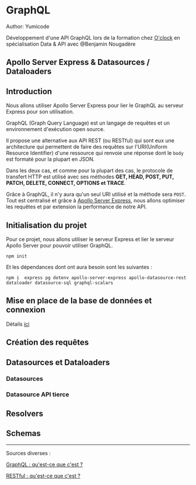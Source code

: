 # GraphQL

Author: Yumicode

Développement d'une API GraphQL lors de la formation chez [O'clock](https://oclock.io/formations) en spécialisation Data & API avec @Benjamin Nougadère

## Apollo Server Express & Datasources / Dataloaders

## Introduction

Nous allons utiliser Apollo Server Express pour lier le GraphQL au serveur Express pour son utilisation.

GraphQL (Graph Query Language) est un langage de requêtes et un environnement d'exécution open source. 

Il propose une alternative aux API REST (ou RESTful) qui sont eux une architecture qui permettent de faire des requêtes sur l'URI(Uniform Resource Identifier) d'une ressource qui renvoie une réponse dont le `body` est formaté pour la plupart en JSON.

Dans les deux cas, et comme pour la plupart des cas, le protocole de transfert HTTP est utilisé avec ses méthodes **GET, HEAD, POST, PUT, PATCH, DELETE, CONNECT, OPTIONS et TRACE**.

Grâce à GraphQL, il n'y aura qu'un seul URI utilisé et la méthode sera `POST`. Tout est centralisé et grâce à [Apollo Server Express](https://www.apollographql.com/docs/apollo-server), nous allons optimiser les requêtes et par extension la performance de notre API.

## Initialisation du projet

Pour ce projet, nous allons utiliser le serveur Express et lier le serveur Apollo Server pour pouvoir utiliser GraphQL.

```
npm init
```

Et les dépendances dont ont aura besoin sont les suivantes :

```
npm i  express pg dotenv apollo-server-express apollo-datasource-rest dataloader datasource-sql graphql-scalars
```

## Mise en place de la base de données et connexion

Détails [ici](./__docs__/01-database.md)

## Création des requêtes

## Datasources et Dataloaders

### Datasources

### Datasource API tierce

## Resolvers

## Schemas


___

Sources diverses :

[GraphQL : qu'est-ce que c'est ?](https://www.redhat.com/fr/topics/api/what-is-graphql)

[RESTful : qu'est-ce que c'est ?](https://fr.wikipedia.org/wiki/Representational_state_transfer)